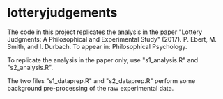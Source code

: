 # lotteryjudgements
The code in this project replicates the analysis in the paper "Lottery Judgments: A Philosophical and Experimental Study" (2017). P. Ebert, M. Smith, and I. Durbach. To appear in: Philosophical Psychology.

To replicate the analysis in the paper only, use "s1_analysis.R" and "s2_analysis.R".

The two files "s1_dataprep.R" and "s2_dataprep.R" perform some background pre-processing of the raw experimental data.